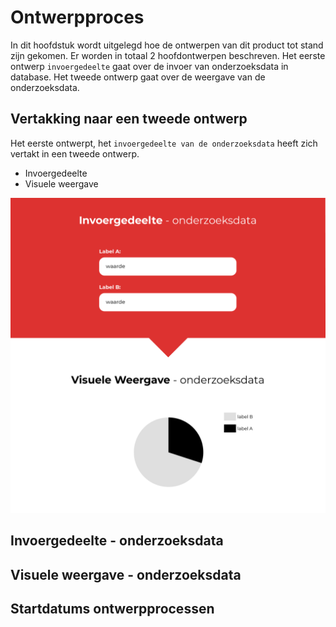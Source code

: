 # Ontwerpproces

In dit hoofdstuk wordt uitgelegd hoe de ontwerpen van dit product tot stand zijn gekomen. Er worden in totaal 2 hoofdontwerpen beschreven. Het eerste ontwerp `invoergedeelte` gaat over de invoer van onderzoeksdata in database. Het tweede ontwerp gaat over de weergave van de onderzoeksdata.


## Vertakking naar een tweede ontwerp
Het eerste ontwerpt, het `invoergedeelte van de onderzoeksdata` heeft zich vertakt in een tweede ontwerp.
* Invoergedeelte
* Visuele weergave


![Uitleg van 2 ontwerpflows](content/explanatory.png)



## Invoergedeelte - onderzoeksdata

## Visuele weergave - onderzoeksdata

## Startdatums ontwerpprocessen

